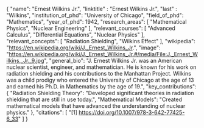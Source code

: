 {
  "name": "Ernest Wilkins Jr.",
  "linktitle" : "Ernest Wilkins Jr.",
  "last" :  "Wilkins", 
  "institution_of_phd": "University of Chicago",
  "field_of_phd": "Mathematics",
  "year_of_phd": 1942,
  "research_areas": [
    "Mathematical Physics",
    "Nuclear Engineering"
  ],
  "relevant_courses": [
    "Advanced Calculus",
    "Differential Equations",
    "Nuclear Physics"
  ],
  "relevant_concepts": [
    "Radiation Shielding",
    "Wilkins Effect"
  ],
  "wikipedia": "https://en.wikipedia.org/wiki/J._Ernest_Wilkins_Jr.",
  "image": "https://en.wikipedia.org/wiki/J._Ernest_Wilkins_Jr.#/media/File:J._Ernest_Wilkins,_Jr._9.jpg",
  "general_bio": "J. Ernest Wilkins Jr. was an American nuclear scientist, engineer, and mathematician. He is known for his work on radiation shielding and his contributions to the Manhattan Project. Wilkins was a child prodigy who entered the University of Chicago at the age of 13 and earned his Ph.D. in Mathematics by the age of 19.",
  "key_contributions": {
    "Radiation Shielding Theory": "Developed significant theories in radiation shielding that are still in use today.",
    "Mathematical Models": "Created mathematical models that have advanced the understanding of nuclear physics."
  },
  "citations": [
    "[1] https://doi.org/10.1007/978-3-642-77425-6_33"
  ]
}